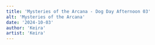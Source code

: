 ```yaml
---
title: 'Mysteries of the Arcana - Dog Day Afternoon 03'
alt: 'Mysteries of the Arcana'
date: '2024-10-03'
author: 'Keira'
artist: 'Keira'
---
```

